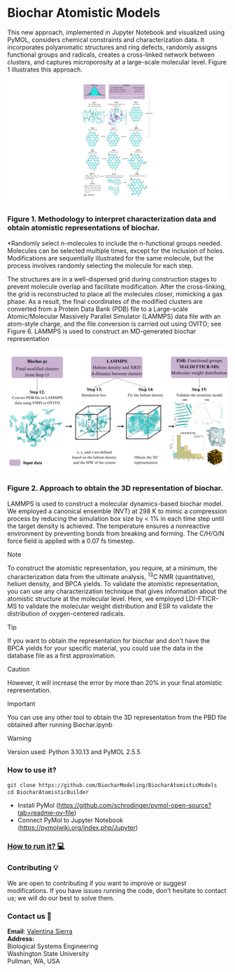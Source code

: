 # Biochar Atomistic Models
This new approach, implemented in Jupyter Notebook and visualized using PyMOL, considers chemical constraints and characterization data. It incorporates polyaromatic structures and ring defects, randomly assigns functional groups and radicals, creates a cross-linked network between clusters, and captures microporosity at a large-scale molecular level. Figure 1 illustrates this approach.

![plot](./Figures/1.png)
### Figure 1. Methodology to interpret characterization data and obtain atomistic representations of biochar. 
*Randomly select n-molecules to include the n-functional groups needed. Molecules can be selected multiple times, except for the inclusion of holes. 
Modifications are sequentially illustrated for the same molecule, but the process involves randomly selecting the molecule for each step. 

The structures are in a well-dispersed grid during construction stages to prevent molecule overlap and facilitate modification. After the cross-linking, the grid is reconstructed to place all the molecules closer, mimicking a gas phase. As a result, the final coordinates of the modified clusters are converted from a Protein Data Bank (PDB) file to a Large-scale Atomic/Molecular Massively Parallel Simulator (LAMMPS) data file with an atom-style charge, and the file conversion is carried out using OVITO; see Figure 6. LAMMPS is used to construct an MD-generated biochar representation

![plot](./Figures/2.png)
### Figure 2. Approach to obtain the 3D representation of biochar. 

LAMMPS is used to construct a molecular dynamics-based biochar model. We employed a canonical ensemble (NVT) at 298 K to mimic a compression process by reducing the simulation box size by < 1% in each time step until the target density is achieved. The temperature ensures a nonreactive environment by preventing bonds from breaking and forming. The C/H/O/N force field is applied with a 0.07 fs timestep.

> [!NOTE]
> To construct the atomistic representation, you require, at a minimum, the characterization data from the ultimate analysis, <sup>13</sup>C NMR (quantitative), helium density, and BPCA yields. To validate the atomistic representation, you can use any characterization technique that gives information about the atomistic structure at the molecular level. Here, we employed LDI-FTICR-MS to validate the molecular weight distribution and ESR to validate the distribution of oxygen-centered radicals.

> [!TIP]
> If you want to obtain the representation for biochar and don't have the BPCA yields for your specific material, you could use the data in the database file as a first approximation. 
 
> [!CAUTION]
> However, it will increase the error by more than 20% in your final atomistic representation.

> [!IMPORTANT]
> You can use any other tool to obtain the 3D representation from the PBD file obtained after running Biochar.ipynb 

> [!WARNING]
> Version used: Python 3.10.13 and PyMOL 2.5.5

### How to use it?

```
git clone https://github.com/BiocharModeling/BiocharAtomisticModels
cd BiocharAtomisticBuilder
```
- Install PyMol (https://github.com/schrodinger/pymol-open-source?tab=readme-ov-file)
- Connect PyMol to Jupyter Notebook (https://pymolwiki.org/index.php/Jupyter)

###  [How to run it? :computer:](https://www.youtube.com/watch?v=V4YJs-slrXk)

### Contributing :bulb:
We are open to contributing if you want to improve or suggest modifications. If you have issues running the code, don't hesitate to contact us; we will do our best to solve them. 

### Contact us :email:
**Email**: 
[Valentina Sierra](mailto:v.sierrajimenez@wsu.edu) <br>
**Address:** <br>
Biological Systems Engineering <br>
Washington State University <br> 
Pullman, WA, USA
